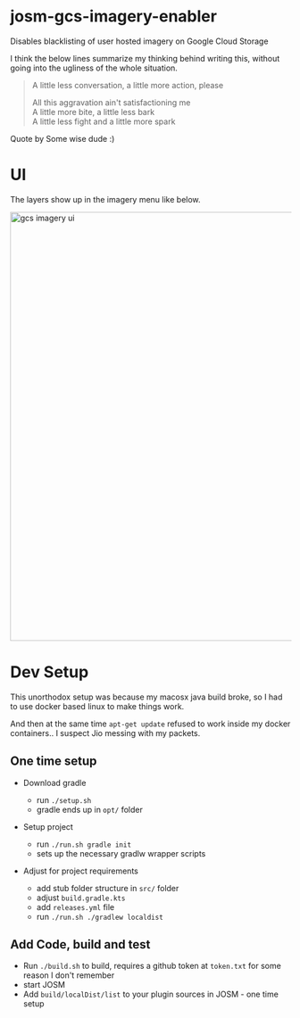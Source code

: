 
josm-gcs-imagery-enabler
========================

Disables blacklisting of user hosted imagery on Google Cloud Storage

I think the below lines summarize my thinking behind writing this, 
 without going into the ugliness of the whole situation.

<blockquote>
A little less conversation, a little more action, please  

All this aggravation ain't satisfactioning me  
A little more bite, a little less bark  
A little less fight and a little more spark

</blockquote>
 Quote by Some wise dude :)

# UI

The layers show up in the imagery menu like below.

<img width="769" alt="gcs imagery ui" src="https://user-images.githubusercontent.com/1972103/219943498-ef89c16b-5129-416b-a35b-c7134cde0686.png">

# Dev Setup

 This unorthodox setup was because my macosx java build broke,
 so I had to use docker based linux to make things work.
 
 And then at the same time `apt-get update` refused to work inside my docker containers.. I suspect Jio messing with my packets. 
 

## One time setup
 * Download gradle
   * run `./setup.sh`
   * gradle ends up in `opt/` folder  
 
 * Setup project
   * run `./run.sh gradle init` 
   * sets up the necessary gradlw wrapper scripts

  * Adjust for project requirements
    * add stub folder structure in `src/` folder
    * adjust `build.gradle.kts`
    * add `releases.yml` file
    * run `./run.sh ./gradlew localdist`

## Add Code, build and test

 * Run `./build.sh` to build, requires a github token at `token.txt` for some reason I don't remember
 * start JOSM
 * Add `build/localDist/list` to your plugin sources in JOSM - one time setup
